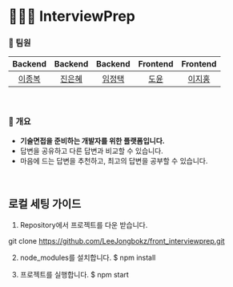 # 🧑🏻‍💻 InterviewPrep 
### 👥  팀원
|                                         Backend                                          |                                         Backend                                          |                                         Backend                                          |                                       Frontend                                        |                                        Frontend                                         |
| :--------------------------------------------------------------------------------------: | :--------------------------------------------------------------------------------------: | :--------------------------------------------------------------------------------------: | :-----------------------------------------------------------------------------------: | :-------------------------------------------------------------------------------------: | 
| [이종복](https://github.com/LeeJongbokz) | [진은혜](https://github.com/Jineh) | [임정택](https://github.com/wjdxor) | [도윤](https://github.com/N3theri9N) | [이지홍](https://github.com/lee-ji-hong) |
<br>

### 📖 개요
- **기술면접을 준비하는 개발자를 위한 플랫폼입니다.** <br>
- 답변을 공유하고 다른 답변과 비교할 수 있습니다. <br>
- 마음에 드는 답변을 추천하고, 최고의 답변을 공부할 수 있습니다. 
<br> 

## 로컬 세팅 가이드

1) Repository에서 프로젝트를 다운 받습니다. 

git clone https://github.com/LeeJongbokz/front_interviewprep.git 

2) node_modules를 설치합니다. 
$ npm install

3) 프로젝트를 실행합니다. 
$ npm start
